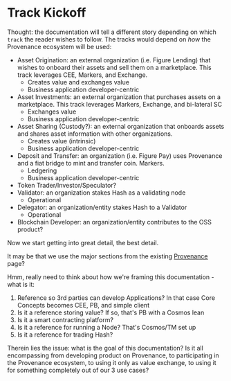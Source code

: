 # Track Kickoff

Thought: the documentation will tell a different story depending on which `track` the reader wishes to follow.  The tracks would depend on _how_ the Provenance ecosystem will be used:

* Asset Origination: an external organization \(i.e. Figure Lending\) that wishes to onboard their assets and sell them on a marketplace.  This track leverages CEE, Markers, and Exchange.
  * Creates value and exchanges value
  * Business application developer-centric
* Asset Investments: an external organization that purchases assets on a marketplace.  This track leverages Markers, Exchange, and bi-lateral SC
  * Exchanges value
  * Business application developer-centric
* Asset Sharing \(Custody?\): an external organization that onboards assets and shares asset information with other organizations.
  * Creates value \(intrinsic\)
  * Business application developer-centric
* Deposit and Transfer: an organization \(i.e. Figure Pay\) uses Provenance and a fiat bridge to mint and transfer coin.  Markers.
  * Ledgering
  * Business application developer-centric
* Token Trader/Investor/Speculator?
* Validator: an organization stakes Hash as a validating node
  * Operational
* Delegator: an organization/entity stakes Hash to a Validator
  * Operational
* Blockchain Developer: an organization/entity contributes to the OSS product?



Now we start getting into great detail, the best detail.

It may be that we use the major sections from the existing [Provenance](blockchain/provenance-blockchain/) page?

Hmm, really need to think about how we're framing this documentation - what is it:

1. Reference so 3rd parties can develop Applications?  In that case Core Concepts becomes CEE, PB, and simple client
2. Is it a reference storing value?  If so, that's PB with a Cosmos lean
3. Is it a smart contracting platform?
4. Is it a reference for running a Node?  That's Cosmos/TM set up
5. Is it a reference for trading Hash?

Therein lies the issue: what is the goal of this documentation?  Is it all encompassing from developing product on Provenance, to participating in the Provenance ecosystem, to using it only as value exchange, to using it for something completely out of our 3 use cases?





